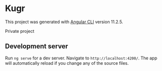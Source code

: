 # Kugr

This project was generated with [Angular CLI](https://github.com/angular/angular-cli) version 11.2.5.

Private project

## Development server

Run `ng serve` for a dev server. Navigate to `http://localhost:4200/`. The app will automatically reload if you change any of the source files.

